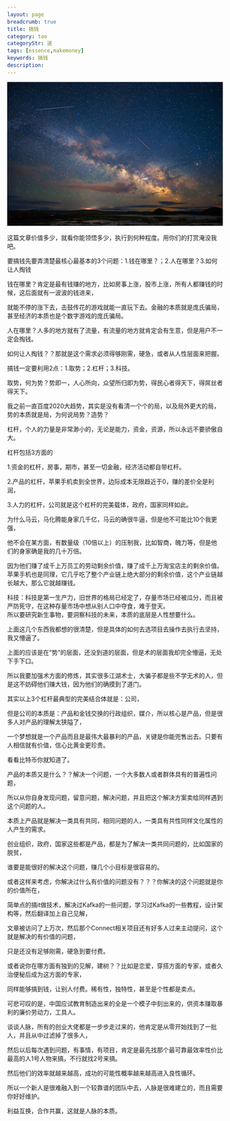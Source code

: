```yaml
---
layout: page
breadcrumb: true
title: 搞钱
category: tao
categoryStr: 道
tags: [essence,makemoney]
keywords: 搞钱
description:
---
```



<img src="/img/header/makemoney.jpg" class="post-img" alt="makeymoney">

这篇文章价值多少，就看你能领悟多少，执行到何种程度。用你们的打赏淹没我吧。

要搞钱先要弄清楚最核心最基本的3个问题：1.钱在哪里？；2.人在哪里？3.如何让人掏钱

钱在哪里？肯定是最有钱赚的地方，比如房事上涨，股市上涨，所有人都赚钱的时候，这后面就有一波波的钱进来，

就能不停的涨下去，击鼓传花的游戏就能一直玩下去。金融的本质就是庞氏骗局，甚至经济的本质也是个数字游戏的庞氏骗局。

人在哪里？人多的地方就有了流量，有流量的地方就肯定会有生意，但是用户不一定会掏钱。

如何让人掏钱？？那就是这个需求必须得够刚需，硬急，或者从人性层面来把握。



搞钱一定要利用2点：1.取势；2.杠杆；3.科技。

取势，何为势？势即一，人心所向，众望所归即为势，得民心者得天下，得屌丝者得天下。

我之前一直百度2020大趋势，其实是没有看清一个个的局，以及局外更大的局，势的本质就是局，为何说局势？造势？



杠杆，个人的力量是非常渺小的，无论是能力，资金，资源，所以永远不要骄傲自大。

杠杆包括3方面的

1.资金的杠杆，房事，期市，甚至一切金融，经济活动都自带杠杆。

2.产品的杠杆，苹果手机卖到全世界，边际成本无限趋近于0，赚的差价全是利润，

3.人力的杠杆，公司就是这个杠杆的完美载体，政府，国家同样如此。

为什么马云，马化腾能身家几千亿，马云的确很牛逼，但是他不可能比10个我更强，

他不会在某方面，有数量级（10倍以上）的压制我，比如智商，魄力等，但是他们的身家确是我的几十万倍。

因为他们赚了成千上万员工的劳动剩余价值，赚了成千上万淘宝店主的剩余价值。苹果手机也是同理，它几乎吃了整个产业链上绝大部分的剩余价值，这个产业链越长越大，那么它就越赚钱。


科技：科技是第一生产力，旧世界的格局已经定了，存量市场已经被瓜分，而且被严防死守，在这种存量市场中想从别人口中夺食，难于登天。  
所以要研究新生事物，要洞察科技的未来，本质的底层是人性想要什么。  

上面这几个东西我都想的很清楚，但是具体的如何去选项目去操作去执行去坚持，我又懵逼了。

上面的应该是在“势”的层面，还没到道的层面，但是术的层面我却完全懵逼，无处下手下口。

所以我要加强术方面的修炼，其实很多江湖术士，大骗子都是些不学无术的人，但是这不妨碍他们赚大钱，因为他们的确摸到了道门。



其实以上3个杠杆最典型的完美结合体就是：公司，

但是公司的本质是：产品和金钱交换的行政组织，媒介，所以核心是产品，但是很多人对产品的理解太狭隘了，

一个梦想就是一个产品而且是最伟大最暴利的产品，关键是你能兜售出去。只要有人相信就有价值，信心比黄金更珍贵。

看看比特币你就知道了。



产品的本质又是什么？？解决一个问题，一个大多数人或者群体具有的普遍性问题，

所以从你自身发现问题，留意问题，解决问题，并且把这个解决方案卖给同样遇到这个问题的人。

本质上产品就是解决一类具有共同，相同问题的人，一类具有共性同样文化属性的人产生的需求。

创业组织，政府，国家这些都是产品，都是为了解决一类共同问题的，比如国家的脱贫，

谁要是能很好的解决这个问题，赚几个小目标是很容易的。



或者这样来考虑，你解决过什么有价值的问题没有？？？你解决的这个问题就是你的价值所在，

简单点的搞it做技术，解决过Kafka的一些问题，学习过Kafka的一些教程，设计架构等，然后翻译加上自己见解，

文章被访问了上万次，然后那个Connect相关项目还有好多人过来主动提问，这个就是解决的有价值的问题，

只是还没有足够刚需，硬急到要付费。



或者说你在哪方面有独到的见解，建树？？比如是恋爱，穿搭方面的专家，或者久治便秘后成为这方面的专家，

同样能够搞到钱，让别人付费。稀有性，独特性，甚至是个性都是卖点。

可悲可叹的是，中国应试教育制造出来的全是一个模子中刻出来的，供资本赚取暴利的廉价劳动力，工具人。



谈谈人脉，所有的创业大佬都是一步步走过来的，他肯定是从零开始找到了一批人，并且从中过滤掉了很多人，

然后以后每次遇到问题，有事情，有项目，肯定是最先找那个最可靠最效率性价比最高的人1号人物来搞，不行就找2号来搞。

然后他们的效率就越来越高，成功的可能性概率越来越高进入良性循环。

所以一个新人是很难融入到一个较靠谱的团队中去，人脉是很难建立的，而且需要你好好维护。

利益互换，合作共赢，这就是人脉的本质。